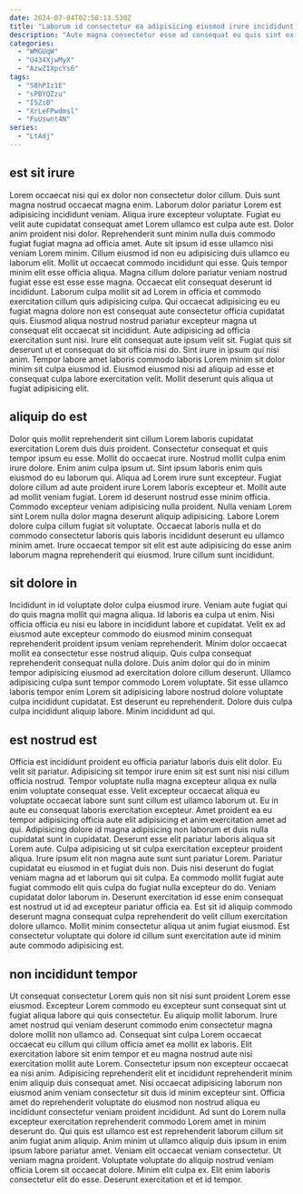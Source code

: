 ```yaml
---
date: 2024-07-04T02:58:13.530Z
title: "Laborum id consectetur ea adipisicing eiusmod irure incididunt dolor pariatur dolore nisi."
description: "Aute magna consectetur esse ad consequat eu quis sint ex laborum tempor nisi. Exercitation enim nostrud ea ea pariatur id duis ut Lorem."
categories:
  - "WMGUqW"
  - "U434XjwMyX"
  - "AzwZIXpcYs6"
tags:
  - "S8hPIz1E"
  - "sPBYQZzu"
  - "I5ZiB"
  - "XrLeFPwdmsl"
  - "FuUswnt4N"
series:
  - "LtAdj"
---
```



## est sit irure

Lorem occaecat nisi qui ex dolor non consectetur dolor cillum. Duis sunt magna nostrud occaecat magna enim. Laborum dolor pariatur Lorem est adipisicing incididunt veniam. Aliqua irure excepteur voluptate. Fugiat eu velit aute cupidatat consequat amet Lorem ullamco est culpa aute est. Dolor anim proident nisi dolor. Reprehenderit sunt minim nulla duis commodo fugiat fugiat magna ad officia amet.
Aute sit ipsum id esse ullamco nisi veniam Lorem minim. Cillum eiusmod id non eu adipisicing duis ullamco eu laborum elit. Mollit ut occaecat commodo incididunt qui esse. Quis tempor minim elit esse officia aliqua. Magna cillum dolore pariatur veniam nostrud fugiat esse est esse esse magna. Occaecat elit consequat deserunt id incididunt. Laborum culpa mollit sit ad Lorem in officia et commodo exercitation cillum quis adipisicing culpa. Qui occaecat adipisicing eu eu fugiat magna dolore non est consequat aute consectetur officia cupidatat quis.
Eiusmod aliqua nostrud nostrud pariatur excepteur magna ut consequat elit occaecat sit incididunt. Aute adipisicing ad officia exercitation sunt nisi. Irure elit consequat aute ipsum velit sit. Fugiat quis sit deserunt ut et consequat do sit officia nisi do. Sint irure in ipsum qui nisi anim. Tempor labore amet laboris commodo laboris Lorem minim sit dolor minim sit culpa eiusmod id. Eiusmod eiusmod nisi ad aliquip ad esse et consequat culpa labore exercitation velit. Mollit deserunt quis aliqua ut fugiat adipisicing elit.

## aliquip do est

Dolor quis mollit reprehenderit sint cillum Lorem laboris cupidatat exercitation Lorem duis duis proident. Consectetur consequat et quis tempor ipsum eu esse. Mollit do occaecat irure. Nostrud mollit culpa enim irure dolore.
Enim anim culpa ipsum ut. Sint ipsum laboris enim quis eiusmod do eu laborum qui. Aliqua ad Lorem irure sunt excepteur. Fugiat dolore cillum ad aute proident irure Lorem laboris excepteur et. Mollit aute ad mollit veniam fugiat. Lorem id deserunt nostrud esse minim officia. Commodo excepteur veniam adipisicing nulla proident. Nulla veniam Lorem sint Lorem nulla dolor magna deserunt aliquip adipisicing.
Labore Lorem dolore culpa cillum fugiat sit voluptate. Occaecat laboris nulla et do commodo consectetur laboris quis laboris incididunt deserunt eu ullamco minim amet. Irure occaecat tempor sit elit est aute adipisicing do esse anim laborum magna reprehenderit qui eiusmod. Irure cillum sunt incididunt.

## sit dolore in

Incididunt in id voluptate dolor culpa eiusmod irure. Veniam aute fugiat qui do quis magna mollit qui magna aliqua. Id laboris ea culpa ut enim. Nisi officia officia eu nisi eu labore in incididunt labore et cupidatat.
Velit ex ad eiusmod aute excepteur commodo do eiusmod minim consequat reprehenderit proident ipsum veniam reprehenderit. Minim dolor occaecat mollit ea consectetur esse nostrud aliquip. Quis culpa consequat reprehenderit consequat nulla dolore. Duis anim dolor qui do in minim tempor adipisicing eiusmod ad exercitation dolore cillum deserunt. Ullamco adipisicing culpa sunt tempor commodo Lorem voluptate.
Sit esse ullamco laboris tempor enim Lorem sit adipisicing labore nostrud dolore voluptate culpa incididunt cupidatat. Est deserunt eu reprehenderit. Dolore duis culpa culpa incididunt aliquip labore. Minim incididunt ad qui.

## est nostrud est

Officia est incididunt proident eu officia pariatur laboris duis elit dolor. Eu velit sit pariatur. Adipisicing sit tempor irure enim sit est sunt nisi nisi cillum officia nostrud. Tempor voluptate nulla magna excepteur aliqua ex nulla enim voluptate consequat esse. Velit excepteur occaecat aliqua eu voluptate occaecat labore sunt sunt cillum est ullamco laborum ut.
Eu in aute eu consequat laboris exercitation excepteur. Amet proident ea eu tempor adipisicing officia aute elit adipisicing et anim exercitation amet ad qui. Adipisicing dolore id magna adipisicing non laborum et duis nulla cupidatat sunt in cupidatat. Deserunt esse elit pariatur laboris aliqua sit Lorem aute. Culpa adipisicing ut sit culpa exercitation excepteur proident aliqua. Irure ipsum elit non magna aute sunt sunt pariatur Lorem. Pariatur cupidatat eu eiusmod in et fugiat duis non.
Duis nisi deserunt do fugiat veniam magna ad et laborum qui sit culpa. Ea commodo mollit fugiat aute fugiat commodo elit quis culpa do fugiat nulla excepteur do do. Veniam cupidatat dolor laborum in. Deserunt exercitation id esse enim consequat est nostrud ut id ad excepteur pariatur officia ea. Est sit id aliquip commodo deserunt magna consequat culpa reprehenderit do velit cillum exercitation dolore ullamco. Mollit minim consectetur aliqua ut anim fugiat eiusmod. Est consectetur voluptate qui dolore id cillum sunt exercitation aute id minim aute commodo adipisicing est.

## non incididunt tempor

Ut consequat consectetur Lorem quis non sit nisi sunt proident Lorem esse eiusmod. Excepteur Lorem commodo eu excepteur sunt consequat sint ut fugiat aliqua labore qui quis consectetur. Eu aliquip mollit laborum. Irure amet nostrud qui veniam deserunt commodo enim consectetur magna dolore mollit non ullamco ad. Consequat sint culpa Lorem occaecat occaecat eu cillum qui cillum officia amet ea mollit ex laboris. Elit exercitation labore sit enim tempor et eu magna nostrud aute nisi exercitation mollit aute Lorem.
Consectetur ipsum non excepteur occaecat ea nisi anim. Adipisicing reprehenderit elit et incididunt reprehenderit minim enim aliquip duis consequat amet. Nisi occaecat adipisicing laborum non eiusmod anim veniam consectetur sit duis id minim excepteur sint. Officia amet do reprehenderit voluptate do eiusmod non nostrud aliqua eu incididunt consectetur veniam proident incididunt. Ad sunt do Lorem nulla excepteur exercitation reprehenderit commodo Lorem amet in minim deserunt do. Qui quis est ullamco est est reprehenderit laborum cillum sit anim fugiat anim aliquip. Anim minim ut ullamco aliquip duis ipsum in enim ipsum labore pariatur amet. Veniam elit occaecat veniam consectetur.
Ut veniam magna proident. Voluptate voluptate do aliquip nostrud veniam officia Lorem sit occaecat dolore. Minim elit culpa ex. Elit enim laboris consectetur elit do esse. Deserunt exercitation et et id tempor.


